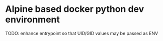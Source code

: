 # Alpine based docker python dev environment

TODO:
enhance entrypoint so that UID/GID values may be passed as ENV

